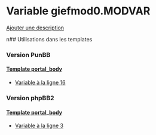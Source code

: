 # Variable giefmod0.MODVAR
[Ajouter une description](https://fa-tvars.appspot.com/giefmod0.MODVAR)

n## Utilisations dans les templates

### Version PunBB

#### [Template portal_body](punbb/portal_body.md)
* [Variable à la ligne 16](../punbb/portal_body.tpl#L16)

### Version phpBB2

#### [Template portal_body](subsilver/portal_body.md)
* [Variable à la ligne 3](../subsilver/portal_body.tpl#L3)